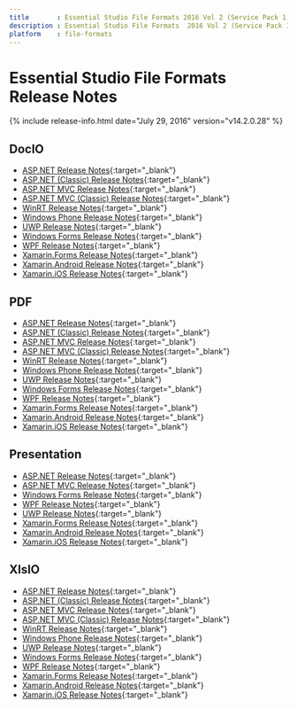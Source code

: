 ```yaml
---
title       : Essential Studio File Formats 2016 Vol 2 (Service Pack 1)Release Notes
description : Essential Studio File Formats  2016 Vol 2 (Service Pack 1)Release Notes
platform    : file-formats
---
```


# Essential Studio File Formats Release Notes

{% include release-info.html date="July 29, 2016" version="v14.2.0.28" %} 

## DocIO

* [ASP.NET Release Notes](/aspnet/release-notes/v14.2.0.28#docio){:target="_blank"}
* [ASP.NET (Classic) Release Notes](/aspnet-classic/release-notes/v14.2.0.28#docio){:target="_blank"}
* [ASP.NET MVC Release Notes](/aspnetmvc/release-notes/v14.2.0.28#docio){:target="_blank"}
* [ASP.NET MVC (Classic) Release Notes](/aspnetmvc-classic/release-notes/v14.2.0.28#docio){:target="_blank"}
* [WinRT Release Notes](/winrt/release-notes/v14.2.0.28#docio){:target="_blank"}
* [Windows Phone Release Notes](/wp8/release-notes/wp-winrt/v14.2.0.28#docio){:target="_blank"}
* [UWP Release Notes](/uwp/release-notes/v14.2.0.28#docio){:target="_blank"}
* [Windows Forms Release Notes](/windowsforms/release-notes/v14.2.0.28#docio){:target="_blank"}
* [WPF Release Notes](/wpf/release-notes/v14.2.0.28#docio){:target="_blank"}
* [Xamarin.Forms Release Notes](/xamarin/release-notes/v14.2.0.28#docio){:target="_blank"}
* [Xamarin.Android Release Notes](/xamarin-android/release-notes/v14.2.0.28#docio){:target="_blank"}
* [Xamarin.iOS Release Notes](/xamarin-ios/release-notes/v14.2.0.28#docio){:target="_blank"}

## PDF

* [ASP.NET Release Notes](/aspnet/release-notes/v14.2.0.28#pdf){:target="_blank"}
* [ASP.NET (Classic) Release Notes](/aspnet-classic/release-notes/v14.2.0.28#pdf){:target="_blank"}
* [ASP.NET MVC Release Notes](/aspnetmvc/release-notes/v14.2.0.28#pdf){:target="_blank"}
* [ASP.NET MVC (Classic) Release Notes](/aspnetmvc-classic/release-notes/v14.2.0.28#pdf){:target="_blank"}
* [WinRT Release Notes](/winrt/release-notes/v14.2.0.28#pdf){:target="_blank"}
* [Windows Phone Release Notes](/wp8/release-notes/wp-winrt/v14.2.0.28#pdf){:target="_blank"}
* [UWP Release Notes](/uwp/release-notes/v14.2.0.28#pdf){:target="_blank"}
* [Windows Forms Release Notes](/windowsforms/release-notes/v14.2.0.28#pdf){:target="_blank"}
* [WPF Release Notes](/wpf/release-notes/v14.2.0.28#pdf){:target="_blank"}
* [Xamarin.Forms Release Notes](/xamarin/release-notes/v14.2.0.28#pdf){:target="_blank"}
* [Xamarin.Android Release Notes](/xamarin-android/release-notes/v14.2.0.28#pdf){:target="_blank"}
* [Xamarin.iOS Release Notes](/xamarin-ios/release-notes/v14.2.0.28#pdf){:target="_blank"}

## Presentation

* [ASP.NET Release Notes](/aspnet/release-notes/v14.2.0.28#presentation){:target="_blank"}
* [ASP.NET MVC Release Notes](/aspnetmvc/release-notes/v14.2.0.28#presentation){:target="_blank"}
* [Windows Forms Release Notes](/windowsforms/release-notes/v14.2.0.28#presentation){:target="_blank"}
* [WPF Release Notes](/wpf/release-notes/v14.2.0.28#presentation){:target="_blank"}
* [UWP Release Notes](/uwp/release-notes/v14.2.0.28#presentation){:target="_blank"}
* [Xamarin.Forms Release Notes](/xamarin/release-notes/v14.2.0.28#presentation){:target="_blank"}
* [Xamarin.Android Release Notes](/xamarin-android/release-notes/v14.2.0.28#presentation){:target="_blank"}
* [Xamarin.iOS Release Notes](/xamarin-ios/release-notes/v14.2.0.28#presentation){:target="_blank"}

## XlsIO

* [ASP.NET Release Notes](/aspnet/release-notes/v14.2.0.28#xlsio){:target="_blank"}
* [ASP.NET (Classic) Release Notes](/aspnet-classic/release-notes/v14.2.0.28#xlsio){:target="_blank"}
* [ASP.NET MVC Release Notes](/aspnetmvc/release-notes/v14.2.0.28#xlsio){:target="_blank"}
* [ASP.NET MVC (Classic) Release Notes](/aspnetmvc-classic/release-notes/v14.2.0.28#xlsio){:target="_blank"}
* [WinRT Release Notes](/winrt/release-notes/v14.2.0.28#xlsio){:target="_blank"}
* [Windows Phone Release Notes](/wp8/release-notes/wp-winrt/v14.2.0.28#xlsio){:target="_blank"}
* [UWP Release Notes](/uwp/release-notes/v14.2.0.28#xlsio){:target="_blank"}
* [Windows Forms Release Notes](/windowsforms/release-notes/v14.2.0.28#xlsio){:target="_blank"}
* [WPF Release Notes](/wpf/release-notes/v14.2.0.28#xlsio){:target="_blank"}
* [Xamarin.Forms Release Notes](/xamarin/release-notes/v14.2.0.28#xlsio){:target="_blank"}
* [Xamarin.Android Release Notes](/xamarin-android/release-notes/v14.2.0.28#xlsio){:target="_blank"}
* [Xamarin.iOS Release Notes](/xamarin-ios/release-notes/v14.2.0.28#xlsio){:target="_blank"}